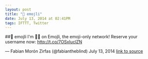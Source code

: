 ```yaml
---
layout: post
title: "🙋 emojli"
date: July 13, 2014 at 02:41PM
tags: IFTTT, Twitter
---
```

##🙋 emojli
I'm 🐒🐅 on Emojli, the emoji-only network! Reserve your username now: http://t.co/7OSxIuclZN

— Fabian Morón Zirfas (@fabiantheblind) July 13, 2014
[link to source](http://ift.tt/1qVnns8) 
